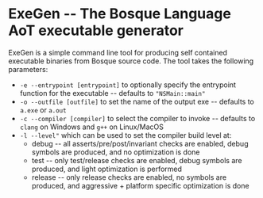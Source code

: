 # ExeGen -- The Bosque Language AoT executable generator

ExeGen is a simple command line tool for producing self contained executable binaries from Bosque source code. The tool takes the following parameters:

* `-e --entrypoint [entrypoint]` to optionally specify the entrypoint function for the executable -- defaults to `"NSMain::main"`
* `-o --outfile [outfile]` to set the name of the output exe -- defaults to `a.exe` or `a.out`
* `-c --compiler [compiler]` to select the compiler to invoke -- defaults to `clang` on Windows and `g++` on Linux/MacOS
* `-l --level"` which can be used to set the compiler build level at:
    - debug -- all asserts/pre/post/invariant checks are enabled, debug symbols are produced, and no optimization is done
    - test -- only test/release checks are enabled, debug symbols are produced, and light optimization is performed
    - release -- only release checks are enabled, no symbols are produced, and aggressive + platform specific optimization is done
